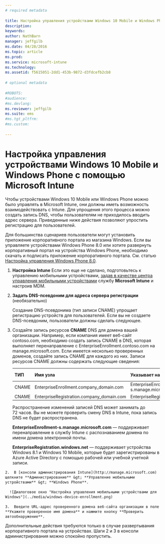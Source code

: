 ```yaml
---
# required metadata

title: Настройка управления устройствами Windows 10 Mobile и Windows Phone с помощью Microsoft Intune | Microsoft Intune
description:
keywords:
author: NathBarn
manager: jeffgilb
ms.date: 04/28/2016
ms.topic: article
ms.prod:
ms.service: microsoft-intune
ms.technology:
ms.assetid: f5615051-2dd1-453b-9872-d3fdcefb2cb8

# optional metadata

#ROBOTS:
#audience:
#ms.devlang:
ms.reviewer: jeffgilb
ms.suite: ems
#ms.tgt_pltfrm:
#ms.custom:

---
```



# Настройка управления устройствами Windows 10 Mobile и Windows Phone с помощью Microsoft Intune
Чтобы устройствами Windows 10 Mobile или Windows Phone можно было управлять в Microsoft Intune, они должны иметь возможность взаимодействовать с Intune. Для упрощения этого процесса можно создать запись DNS, чтобы пользователям не приходилось вводить адрес сервера. Приведенные ниже действия позволяют упростить регистрацию для пользователей.  

Для большинства сценариев пользователи могут установить приложение корпоративного портала из магазина Windows. Если вы управляете устройствами Windows Phone 8.0 или хотите развернуть корпоративный портал на устройства Windows Phone, необходимо скачать и подписать приложение корпоративного портала. См. статью [Настройка управления Windows Phone 8.0](set-up-windows-phone-8.0-management-with-microsoft-intune.md).

1.  **Настройка Intune** Если это еще не сделано, подготовьтесь к управлению мобильными устройствами, [задав в качестве центра управления мобильными устройствами](get-ready-to-enroll-devices-in-microsoft-intune.md#set-mobile-device-management-authority) службу **Microsoft Intune** и настроив MDM.

2.  **Задать DNS-псевдоним для адреса сервера регистрации** (необязательно)

    Создание DNS-псевдонима (тип записи CNAME) упрощает регистрацию устройств для пользователей. Если вы не создаете DNS-псевдоним, пользователи должны сделать следующее.

  1.  Создайте запись ресурсов **CNAME** DNS для домена вашей организации. Например, если компания имеет веб-сайт contoso.com, необходимо создать запись CNAME в DNS, которая выполняет перенаправление с EnterpriseEnrollment.contoso.com на manage.microsoft.com. Если имеется несколько проверенных доменов, создайте запись CNAME для каждого из них. Записи ресурсов CNAME должны содержать следующие сведения:

      |ТИП|Имя узла|Указывает на|СРОК ЖИЗНИ|
      |--------|-------------|-------------|-------|
      |CNAME|EnterpriseEnrollment.company_domain.com|EnterpriseEnrollment-s.manage.microsoft.com |1 час|
      |CNAME|EnterpriseRegistration.company_domain.com|EnterpriseRegistration.windows.net|1 час|

      Распространение изменений записей DNS может занимать до 72 часов. Вы не можете проверить смену DNS в Intune, пока запись DNS не будет распространена.

      **EnterpriseEnrollment-s.manage.microsoft.com** — поддерживает перенаправление в службу Intune с распознаванием домена по имени домена электронной почты.

      **EnterpriseRegistration.windows.net** — поддерживает устройства Windows 8.1 и Windows 10 Mobile, которые будет зарегистрированы в Azure Active Directory с помощью рабочей или учебной учетной записи.

    2.  В [консоли администрирования Intune](http://manage.microsoft.com) щелкните **Администрирование** &gt; **Управление мобильными устройствами** &gt; **Windows Phone**.

      ![Диалоговое окно "Настройка управления мобильными устройствами для Windows"](../media/windows-device-enrollment.png)

    3.  Введите URL-адрес проверенного домена веб-сайта организации в поле **Укажите проверенное имя домена** и нажмите кнопку **Проверить автообнаружение**.



Дополнительные действия требуются только в случае развертывания корпоративного портала на устройствах.  Шаги 2 и 3 в консоли администрирования можно спокойно пропустить.


<!--HONumber=May16_HO2-->


